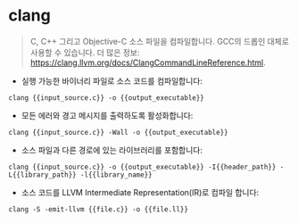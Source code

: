 # clang

> C, C++ 그리고 Objective-C 소스 파일을 컴파일합니다.  GCC의 드롭인 대체로 사용할 수 있습니다. 
> 더 많은 정보: <https://clang.llvm.org/docs/ClangCommandLineReference.html>.

- 실행 가능한 바이너리 파일로 소스 코드를 컴파일합니다:

`clang {{input_source.c}} -o {{output_executable}}`

- 모든 에러와 경고 메시지를 출력하도록 활성화합니다:

`clang {{input_source.c}} -Wall -o {{output_executable}}`

- 소스 파일과 다른 경로에 있는 라이브러리를 포함합니다:

`clang {{input_source.c}} -o {{output_executable}} -I{{header_path}} -L{{library_path}} -l{{library_name}}`

- 소스 코드를 LLVM Intermediate Representation(IR)로 컴파일 합니다:

`clang -S -emit-llvm {{file.c}} -o {{file.ll}}`
